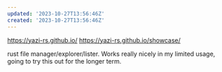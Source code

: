 ```yaml
---
updated: '2023-10-27T13:56:46Z'
created: '2023-10-27T13:56:46Z'
---
```

https://yazi-rs.github.io/
https://yazi-rs.github.io/showcase/

rust file manager/explorer/lister. Works really nicely in my limited usage, going to try this out for the longer term.